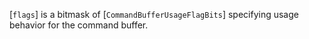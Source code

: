 [`flags`] is a bitmask of [`CommandBufferUsageFlagBits`]
specifying usage behavior for the command buffer.